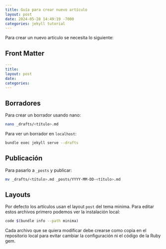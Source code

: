 ```yaml
---
title: Guía para crear nuevo artículo
layout: post
date: 2024-05-28 14:49:19 -7000
categories: jekyll tutorial
---
```


Para crear un nuevo artículo se necesita lo siguiente:

## Front Matter

```yaml
---
title: 
layout: post
date:   
categories: 
---
```

## Borradores

Para crear un borrador usando nano:

```sh
nano _drafts/<título>.md
```

Para ver un borrador en `localhost`:

```sh
bundle exec jekyll serve --drafts
```

## Publicación

Para pasarlo a `_posts` y publicar:

```sh
mv _drafts/<título>.md _posts/YYYY-MM-DD-<título>.md
```

## Layouts

Por defecto los artículos usan el layout `post` del tema 
minima. Para editar estos archivos primero podemos ver la 
instalación local:

```sh
code $(bundle info --path minima)
```

Cada archivo que se quiera modificar debe crearse como copia
en el repositorio local para evitar cambiar la configuración 
ni el código de la Ruby gem.

